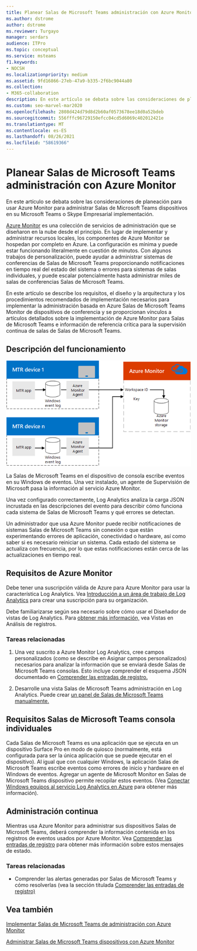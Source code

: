 ```yaml
---
title: Planear Salas de Microsoft Teams administración con Azure Monitor
ms.author: dstrome
author: dstrome
ms.reviewer: Turgayo
manager: serdars
audience: ITPro
ms.topic: conceptual
ms.service: msteams
f1.keywords:
- NOCSH
ms.localizationpriority: medium
ms.assetid: 9fd16866-27eb-47a9-b335-2f6bc9044a80
ms.collection:
- M365-collaboration
description: En este artículo se debata sobre las consideraciones de planeación para usar Azure Monitor para administrar Salas de Microsoft Teams dispositivos en su Skype Empresarial o Teams implementación.
ms.custom: seo-marvel-mar2020
ms.openlocfilehash: 2808d424d79d8d2b60af0573678ee18d0a52bdeb
ms.sourcegitcommit: 556fffc96729150efcc04cd5d6069c402012421e
ms.translationtype: MT
ms.contentlocale: es-ES
ms.lasthandoff: 08/26/2021
ms.locfileid: "58619366"
---
```

# <a name="plan-microsoft-teams-rooms-management-with-azure-monitor"></a>Planear Salas de Microsoft Teams administración con Azure Monitor
 
 En este artículo se debata sobre las consideraciones de planeación para usar Azure Monitor para administrar Salas de Microsoft Teams dispositivos en su Microsoft Teams o Skype Empresarial implementación.
  
[Azure Monitor](/azure/azure-monitor/overview) es una colección de servicios de administración que se diseñaron en la nube desde el principio. En lugar de implementar y administrar recursos locales, los componentes de Azure Monitor se hospedan por completo en Azure. La configuración es mínima y puede estar funcionando literalmente en cuestión de minutos. Con algunos trabajos de personalización, puede ayudar a administrar sistemas de conferencias de Salas de Microsoft Teams proporcionando notificaciones en tiempo real del estado del sistema o errores para sistemas de salas individuales, y puede escalar potencialmente hasta administrar miles de salas de conferencias Salas de Microsoft Teams.
  
En este artículo se describe los requisitos, el diseño y la arquitectura y los procedimientos recomendados de implementación necesarios para implementar la administración basada en Azure Salas de Microsoft Teams Monitor de dispositivos de conferencia y se proporcionan vínculos a artículos detallados sobre la implementación de Azure Monitor para Salas de Microsoft Teams e información de referencia crítica para la supervisión continua de salas de Salas de Microsoft Teams. 
  
## <a name="functional-overview"></a>Descripción del funcionamiento

![diagrama de Salas de Microsoft Teams administración con Azure Monitor](../media/3f2ae1b8-61ea-4cd6-afb4-4bd75ccc746a.png)
  
La Salas de Microsoft Teams en el dispositivo de consola escribe eventos en su Windows de eventos. Una vez instalado, un agente de Supervisión de Microsoft pasa la información al servicio Azure Monitor. 
  
Una vez configurado correctamente, Log Analytics analiza la carga JSON incrustada en las descripciones del evento para describir cómo funciona cada sistema de Salas de Microsoft Teams y qué errores se detectan. 
  
Un administrador que usa Azure Monitor puede recibir notificaciones de sistemas Salas de Microsoft Teams sin conexión o que están experimentando errores de aplicación, conectividad o hardware, así como saber si es necesario reiniciar un sistema. Cada estado del sistema se actualiza con frecuencia, por lo que estas notificaciones están cerca de las actualizaciones en tiempo real.
  
## <a name="azure-monitor-requirements"></a>Requisitos de Azure Monitor

Debe tener una suscripción válida de Azure para Azure Monitor para usar la característica Log Analytics. Vea [Introducción a un área de trabajo de Log Analytics](/azure/azure-monitor/learn/quick-create-workspace) para crear una suscripción para su organización.
  
Debe familiarizarse según sea necesario sobre cómo usar el Diseñador de vistas de Log Analytics. Para [obtener más información,](/azure/azure-monitor/platform/view-designer) vea Vistas en Análisis de registros.
  
### <a name="related-tasks"></a>Tareas relacionadas

1. Una vez suscrito a Azure Monitor Log Analytics, [](azure-monitor-deploy.md#Custom_fields)cree campos personalizados (como se describe en Asignar campos personalizados) necesarios para analizar la información que se enviará desde Salas de Microsoft Teams consolas. Esto incluye comprender el esquema JSON documentado en [Comprender las entradas de registro.](azure-monitor-manage.md#understand-the-log-entries)
    
2. Desarrolle una vista Salas de Microsoft Teams administración en Log Analytics. Puede crear [un panel de Salas de Microsoft Teams manualmente.](azure-monitor-deploy.md#create-a-microsoft-teams-rooms-dashboard-manually)
    
## <a name="individual-microsoft-teams-rooms-console-requirements"></a>Requisitos Salas de Microsoft Teams consola individuales

Cada Salas de Microsoft Teams es una aplicación que se ejecuta en un dispositivo Surface Pro en modo de quiosco (normalmente, está configurada para ser la única aplicación que se puede ejecutar en el dispositivo). Al igual que con cualquier Windows, la aplicación Salas de Microsoft Teams escribe eventos como errores de inicio y hardware en el Windows de eventos. Agregar un agente de Microsoft Monitor en Salas de Microsoft Teams dispositivo permite recopilar estos eventos. (Vea [Conectar Windows equipos al servicio Log Analytics en Azure](/azure/azure-monitor/platform/agent-windows) para obtener más información).
  
## <a name="ongoing-management"></a>Administración continua

Mientras usa Azure Monitor para administrar sus dispositivos Salas de Microsoft Teams, deberá comprender la información contenida en los registros de eventos usados por Azure Monitor. Vea [Comprender las entradas de registro](azure-monitor-manage.md#understand-the-log-entries) para obtener más información sobre estos mensajes de estado.
  
### <a name="related-tasks"></a>Tareas relacionadas

- Comprender las alertas generadas por Salas de Microsoft Teams y cómo resolverlas (vea la sección titulada [Comprender las entradas de registro)](azure-monitor-manage.md#understand-the-log-entries)
    
## <a name="see-also"></a>Vea también

[Implementar Salas de Microsoft Teams de administración con Azure Monitor](azure-monitor-deploy.md)
  
[Administrar Salas de Microsoft Teams dispositivos con Azure Monitor](azure-monitor-manage.md)
